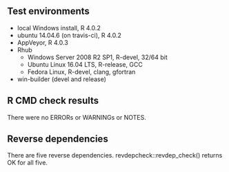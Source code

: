 ## Test environments

* local Windows install, R 4.0.2
* ubuntu 14.04.6 (on travis-ci), R 4.0.2
* AppVeyor, R 4.0.3
* Rhub
    + Windows Server 2008 R2 SP1, R-devel, 32/64 bit
    + Ubuntu Linux 16.04 LTS, R-release, GCC
    + Fedora Linux, R-devel, clang, gfortran
* win-builder (devel and release)

## R CMD check results

There were no ERRORs or WARNINGs or NOTES.

## Reverse dependencies

There are five reverse dependencies. revdepcheck::revdep_check() returns OK for all five.
